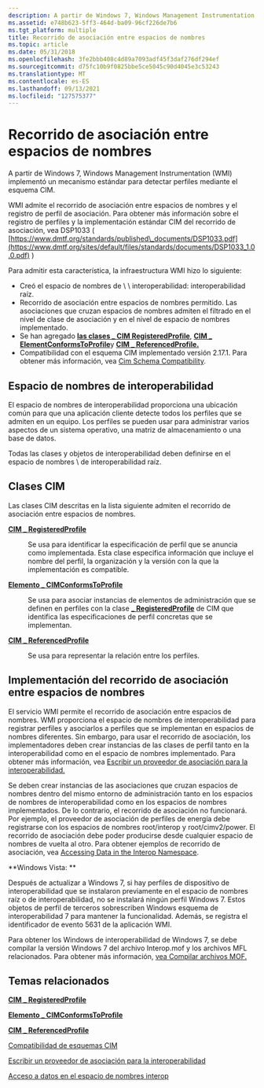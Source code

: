 ```yaml
---
description: A partir de Windows 7, Windows Management Instrumentation (WMI) implementó un mecanismo estándar para detectar perfiles mediante el esquema CIM.
ms.assetid: e748b623-5ff3-464d-ba09-96cf226de7b6
ms.tgt_platform: multiple
title: Recorrido de asociación entre espacios de nombres
ms.topic: article
ms.date: 05/31/2018
ms.openlocfilehash: 3fe2bbb408c4d89a7093adf45f3daf276df294ef
ms.sourcegitcommit: d75fc10b9f0825bbe5ce5045c90d4045e3c53243
ms.translationtype: MT
ms.contentlocale: es-ES
ms.lasthandoff: 09/13/2021
ms.locfileid: "127575377"
---
```

# <a name="cross-namespace-association-traversal"></a>Recorrido de asociación entre espacios de nombres

A partir de Windows 7, Windows Management Instrumentation (WMI) implementó un mecanismo estándar para detectar perfiles mediante el esquema CIM.

WMI admite el recorrido de asociación entre espacios de nombres y el registro de perfil de asociación. Para obtener más información sobre el registro de perfiles y la implementación estándar CIM del recorrido de asociación, vea DSP1033 ( [https://www.dmtf.org/standards/published\_documents/DSP1033.pdf](https://www.dmtf.org/sites/default/files/standards/documents/DSP1033_1.0.0.pdf) )

Para admitir esta característica, la infraestructura WMI hizo lo siguiente:

-   Creó el espacio de nombres de \\ \\ interoperabilidad: interoperabilidad raíz.
-   Recorrido de asociación entre espacios de nombres permitido. Las asociaciones que cruzan espacios de nombres admiten el filtrado en el nivel de clase de asociación y en el nivel de espacio de nombres implementado.
-   Se han agregado [**las clases \_ CIM RegisteredProfile**](/previous-versions//ee309375(v=vs.85)), [**CIM \_ ElementConformsToProfile**](/previous-versions/windows/desktop/iscsitarg/cim-elementconformstoprofile)y [**CIM \_ ReferencedProfile.**](cim-referencedprofile.md)
-   Compatibilidad con el esquema CIM implementado versión 2.17.1. Para obtener más información, vea [Cim Schema Compatibility](cim-schema-compatibility.md).

## <a name="interop-namespace"></a>Espacio de nombres de interoperabilidad

El espacio de nombres de interoperabilidad proporciona una ubicación común para que una aplicación cliente detecte todos los perfiles que se admiten en un equipo. Los perfiles se pueden usar para administrar varios aspectos de un sistema operativo, una matriz de almacenamiento o una base de datos.

Todas las clases y objetos de interoperabilidad deben definirse en el espacio de nombres \\ de interoperabilidad raíz.

## <a name="cim-classes"></a>Clases CIM

Las clases CIM descritas en la lista siguiente admiten el recorrido de asociación entre espacios de nombres.

<dl> <dt>

<span id="CIM_RegisteredProfile"></span><span id="cim_registeredprofile"></span><span id="CIM_REGISTEREDPROFILE"></span>[**CIM \_ RegisteredProfile**](/previous-versions//ee309375(v=vs.85))
</dt> <dd>

Se usa para identificar la especificación de perfil que se anuncia como implementada. Esta clase especifica información que incluye el nombre del perfil, la organización y la versión con la que la implementación es compatible.

</dd> <dt>

<span id="CIM_ElementConformsToProfile"></span><span id="cim_elementconformstoprofile"></span><span id="CIM_ELEMENTCONFORMSTOPROFILE"></span>[**Elemento \_ CIMConformsToProfile**](/previous-versions/windows/desktop/iscsitarg/cim-elementconformstoprofile)
</dt> <dd>

Se usa para asociar instancias de elementos de administración que se definen en perfiles con la clase [**\_ RegisteredProfile**](/previous-versions//ee309375(v=vs.85)) de CIM que identifica las especificaciones de perfil concretas que se implementan.

</dd> <dt>

<span id="CIM_ReferencedProfile"></span><span id="cim_referencedprofile"></span><span id="CIM_REFERENCEDPROFILE"></span>[**CIM \_ ReferencedProfile**](cim-referencedprofile.md)
</dt> <dd>

Se usa para representar la relación entre los perfiles.

</dd> </dl>

## <a name="implementing-cross-namespace-association-traversal"></a>Implementación del recorrido de asociación entre espacios de nombres

El servicio WMI permite el recorrido de asociación entre espacios de nombres. WMI proporciona el espacio de nombres de interoperabilidad para registrar perfiles y asociarlos a perfiles que se implementan en espacios de nombres diferentes. Sin embargo, para usar el recorrido de asociación, los implementadores deben crear instancias de las clases de perfil tanto en la interoperabilidad como en el espacio de nombres implementado. Para obtener más información, vea [Escribir un proveedor de asociación para la interoperabilidad.](writing-an-association-provider-for-interop.md)

Se deben crear instancias de las asociaciones que cruzan espacios de nombres dentro del mismo entorno de administración tanto en los espacios de nombres de interoperabilidad como en los espacios de nombres implementados. De lo contrario, el recorrido de asociación no funcionará. Por ejemplo, el proveedor de asociación de perfiles de energía debe registrarse con los espacios de nombres root/interop y root/cimv2/power. El recorrido de asociación debe poder producirse desde cualquier espacio de nombres de vuelta al otro. Para obtener ejemplos de recorrido de asociación, vea [Accessing Data in the Interop Namespace](accessing-data-in-the-interop-namespace.md).

**Windows Vista: **

Después de actualizar a Windows 7, si hay perfiles de dispositivo de interoperabilidad que se instalaron previamente en el espacio de nombres raíz o de interoperabilidad, no se instalará ningún perfil Windows 7. Estos objetos de perfil de terceros sobrescriben Windows esquema de interoperabilidad 7 para mantener la funcionalidad. Además, se registra el identificador de evento 5631 de la aplicación WMI.

Para obtener los Windows de interoperabilidad de Windows 7, se debe compilar la versión Windows 7 del archivo Interop.mof y los archivos MFL relacionados. Para obtener más información, [vea Compilar archivos MOF.](compiling-mof-files.md)

## <a name="related-topics"></a>Temas relacionados

<dl> <dt>

[**CIM \_ RegisteredProfile**](/previous-versions//ee309375(v=vs.85))
</dt> <dt>

[**Elemento \_ CIMConformsToProfile**](/previous-versions/windows/desktop/iscsitarg/cim-elementconformstoprofile)
</dt> <dt>

[**CIM \_ ReferencedProfile**](cim-referencedprofile.md)
</dt> <dt>

[Compatibilidad de esquemas CIM](cim-schema-compatibility.md)
</dt> <dt>

[Escribir un proveedor de asociación para la interoperabilidad](writing-an-association-provider-for-interop.md)
</dt> <dt>

[Acceso a datos en el espacio de nombres interop](accessing-data-in-the-interop-namespace.md)
</dt> </dl>

 

 
